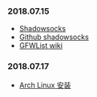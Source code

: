 ### 2018.07.15
* [Shadowsocks](https://shadowsocks.org)
* [Github shadowsocks](https://github.com/shadowsocks)
* [GFWList wiki](https://github.com/FelisCatus/SwitchyOmega)

### 2018.07.17
* [Arch Linux 安装](https://www.cnblogs.com/bluestorm/p/5929172.html)
